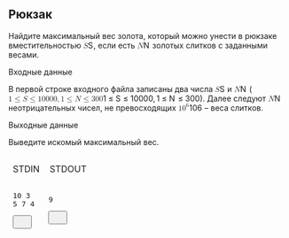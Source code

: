 <div class="task-content"><h2>Рюкзак</h2><div class="task-text-block"><p>Найдите максимальный вес золота, который можно унести в рюкзаке вместительностью <span class="math math-inline"><span class="katex"><span class="katex-mathml"><math xmlns="http://www.w3.org/1998/Math/MathML"><semantics><mrow><mi>S</mi></mrow><annotation encoding="application/x-tex">S</annotation></semantics></math></span><span class="katex-html" aria-hidden="true"><span class="base"><span class="strut" style="height: 0.6833em;"></span><span class="mord mathnormal" style="margin-right: 0.05764em;">S</span></span></span></span></span>, если есть <span class="math math-inline"><span class="katex"><span class="katex-mathml"><math xmlns="http://www.w3.org/1998/Math/MathML"><semantics><mrow><mi>N</mi></mrow><annotation encoding="application/x-tex">N</annotation></semantics></math></span><span class="katex-html" aria-hidden="true"><span class="base"><span class="strut" style="height: 0.6833em;"></span><span class="mord mathnormal" style="margin-right: 0.10903em;">N</span></span></span></span></span> золотых слитков с заданными весами.</p></div><div class="task-text-block"><p class="task-category-header">Входные данные</p><p>В первой строке входного файла записаны два числа <span class="math math-inline"><span class="katex"><span class="katex-mathml"><math xmlns="http://www.w3.org/1998/Math/MathML"><semantics><mrow><mi>S</mi></mrow><annotation encoding="application/x-tex">S</annotation></semantics></math></span><span class="katex-html" aria-hidden="true"><span class="base"><span class="strut" style="height: 0.6833em;"></span><span class="mord mathnormal" style="margin-right: 0.05764em;">S</span></span></span></span></span> и <span class="math math-inline"><span class="katex"><span class="katex-mathml"><math xmlns="http://www.w3.org/1998/Math/MathML"><semantics><mrow><mi>N</mi></mrow><annotation encoding="application/x-tex">N</annotation></semantics></math></span><span class="katex-html" aria-hidden="true"><span class="base"><span class="strut" style="height: 0.6833em;"></span><span class="mord mathnormal" style="margin-right: 0.10903em;">N</span></span></span></span></span> (<span class="math math-inline"><span class="katex"><span class="katex-mathml"><math xmlns="http://www.w3.org/1998/Math/MathML"><semantics><mrow><mn>1</mn><mo>≤</mo><mi>S</mi><mo>≤</mo><mn>10000</mn><mo separator="true">,</mo><mn>1</mn><mo>≤</mo><mi>N</mi><mo>≤</mo><mn>300</mn></mrow><annotation encoding="application/x-tex">1 \le S \le 10000, 1 \le N \le 300</annotation></semantics></math></span><span class="katex-html" aria-hidden="true"><span class="base"><span class="strut" style="height: 0.7804em; vertical-align: -0.136em;"></span><span class="mord">1</span><span class="mspace" style="margin-right: 0.2778em;"></span><span class="mrel">≤</span><span class="mspace" style="margin-right: 0.2778em;"></span></span><span class="base"><span class="strut" style="height: 0.8193em; vertical-align: -0.136em;"></span><span class="mord mathnormal" style="margin-right: 0.05764em;">S</span><span class="mspace" style="margin-right: 0.2778em;"></span><span class="mrel">≤</span><span class="mspace" style="margin-right: 0.2778em;"></span></span><span class="base"><span class="strut" style="height: 0.8389em; vertical-align: -0.1944em;"></span><span class="mord">10000</span><span class="mpunct">,</span><span class="mspace" style="margin-right: 0.1667em;"></span><span class="mord">1</span><span class="mspace" style="margin-right: 0.2778em;"></span><span class="mrel">≤</span><span class="mspace" style="margin-right: 0.2778em;"></span></span><span class="base"><span class="strut" style="height: 0.8193em; vertical-align: -0.136em;"></span><span class="mord mathnormal" style="margin-right: 0.10903em;">N</span><span class="mspace" style="margin-right: 0.2778em;"></span><span class="mrel">≤</span><span class="mspace" style="margin-right: 0.2778em;"></span></span><span class="base"><span class="strut" style="height: 0.6444em;"></span><span class="mord">300</span></span></span></span></span>).
Далее следуют <span class="math math-inline"><span class="katex"><span class="katex-mathml"><math xmlns="http://www.w3.org/1998/Math/MathML"><semantics><mrow><mi>N</mi></mrow><annotation encoding="application/x-tex">N</annotation></semantics></math></span><span class="katex-html" aria-hidden="true"><span class="base"><span class="strut" style="height: 0.6833em;"></span><span class="mord mathnormal" style="margin-right: 0.10903em;">N</span></span></span></span></span> неотрицательных чисел, не превосходящих <span class="math math-inline"><span class="katex"><span class="katex-mathml"><math xmlns="http://www.w3.org/1998/Math/MathML"><semantics><mrow><mn>1</mn><msup><mn>0</mn><mn>6</mn></msup></mrow><annotation encoding="application/x-tex">10^6</annotation></semantics></math></span><span class="katex-html" aria-hidden="true"><span class="base"><span class="strut" style="height: 0.8141em;"></span><span class="mord">1</span><span class="mord"><span class="mord">0</span><span class="msupsub"><span class="vlist-t"><span class="vlist-r"><span class="vlist" style="height: 0.8141em;"><span style="top: -3.063em; margin-right: 0.05em;"><span class="pstrut" style="height: 2.7em;"></span><span class="sizing reset-size6 size3 mtight"><span class="mord mtight">6</span></span></span></span></span></span></span></span></span></span></span></span> – веса слитков.</p></div><div class="task-text-block"><p class="task-category-header">Выходные данные</p><p>Выведите искомый максимальный вес.</p></div><div class="task-text-block"><table cellspacing="0" style="border-collapse: separate; border-spacing: 0px 12px;"><tbody><tr class="subtask-header"><td>STDIN</td><td style="padding-left: 10px;">STDOUT</td></tr><tr class="samples-item"><td class="sample-cell-scrollable"><div><pre>10 3
5 7 4</pre><button class="samples-copy-button"><svg width="18" height="18" viewBox="0 0 18 18" fill="none" xmlns="http://www.w3.org/2000/svg"><path fill-rule="evenodd" clip-rule="evenodd" d="M2.6998 12.5998L2.80476 12.5937C3.21794 12.5458 3.54576 12.2179 3.59375 11.8048L3.5998 11.6998V3.5998H11.6998L11.8048 3.59375C12.2524 3.54176 12.5998 3.16136 12.5998 2.6998C12.5998 2.23825 12.2524 1.85785 11.8048 1.80586L11.6998 1.7998H2.6998L2.59485 1.80586C2.18167 1.85385 1.85385 2.18167 1.80586 2.59485L1.7998 2.6998V11.6998L1.80586 11.8048C1.85385 12.2179 2.18167 12.5458 2.59485 12.5937L2.6998 12.5998ZM15.2998 16.1998L15.4048 16.1937C15.8179 16.1458 16.1458 15.8179 16.1937 15.4048L16.1998 15.2998V6.2998L16.1937 6.19485C16.1498 5.8161 15.8706 5.50908 15.5062 5.42357L15.4048 5.40586L15.2998 5.3998H6.2998L6.19485 5.40586C5.78167 5.45385 5.45385 5.78167 5.40586 6.19485L5.3998 6.2998V15.2998L5.40586 15.4048C5.44985 15.7835 5.72898 16.0905 6.09344 16.176L6.19485 16.1937L6.2998 16.1998H15.2998ZM7.1998 7.1998V14.3998H14.3998V7.1998H7.1998Z"></path></svg></button></div></td><td class="sample-cell-scrollable"><div><pre>9</pre><button class="samples-copy-button"><svg width="18" height="18" viewBox="0 0 18 18" fill="none" xmlns="http://www.w3.org/2000/svg"><path fill-rule="evenodd" clip-rule="evenodd" d="M2.6998 12.5998L2.80476 12.5937C3.21794 12.5458 3.54576 12.2179 3.59375 11.8048L3.5998 11.6998V3.5998H11.6998L11.8048 3.59375C12.2524 3.54176 12.5998 3.16136 12.5998 2.6998C12.5998 2.23825 12.2524 1.85785 11.8048 1.80586L11.6998 1.7998H2.6998L2.59485 1.80586C2.18167 1.85385 1.85385 2.18167 1.80586 2.59485L1.7998 2.6998V11.6998L1.80586 11.8048C1.85385 12.2179 2.18167 12.5458 2.59485 12.5937L2.6998 12.5998ZM15.2998 16.1998L15.4048 16.1937C15.8179 16.1458 16.1458 15.8179 16.1937 15.4048L16.1998 15.2998V6.2998L16.1937 6.19485C16.1498 5.8161 15.8706 5.50908 15.5062 5.42357L15.4048 5.40586L15.2998 5.3998H6.2998L6.19485 5.40586C5.78167 5.45385 5.45385 5.78167 5.40586 6.19485L5.3998 6.2998V15.2998L5.40586 15.4048C5.44985 15.7835 5.72898 16.0905 6.09344 16.176L6.19485 16.1937L6.2998 16.1998H15.2998ZM7.1998 7.1998V14.3998H14.3998V7.1998H7.1998Z"></path></svg></button></div></td></tr></tbody></table></div><div class="contest-submit-blocker">

